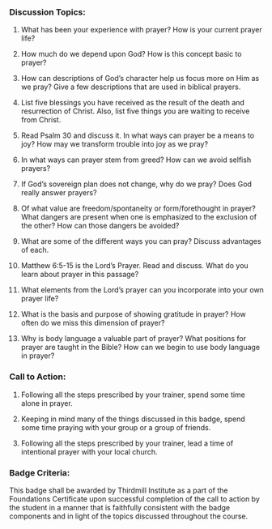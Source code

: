 
### Discussion Topics:

1.	What has been your experience with prayer? How is your current prayer life?

2.	How much do we depend upon God? How is this concept basic to prayer?

3.	How can descriptions of God’s character help us focus more on Him as we pray? Give a few descriptions that are used in biblical prayers.

4.	List five blessings you have received as the result of the death and resurrection of Christ. Also, list five things you are waiting to receive from Christ.

5.	Read Psalm 30 and discuss it. In what ways can prayer be a means to joy? How may we transform trouble into joy as we pray?

6.	In what ways can prayer stem from greed? How can we avoid selfish prayers?

7.	If God’s sovereign plan does not change, why do we pray? Does God really answer prayers?

8.	Of what value are freedom/spontaneity or form/forethought in prayer? What dangers are present when one is emphasized to the exclusion of the other? How can those dangers be avoided?

9.	What are some of the different ways you can pray? Discuss advantages of each.

10.	Matthew 6:5-15 is the Lord’s Prayer. Read and discuss. What do you learn about prayer in this passage?

11.	What elements from the Lord’s prayer can you incorporate into your own prayer life?

12.	What is the basis and purpose of showing gratitude in prayer? How often do we miss this dimension of prayer?

13.	Why is body language a valuable part of prayer? What positions for prayer are taught in the Bible? How can we begin to use body language in prayer?

### Call to Action:

1. Following all the steps prescribed by your trainer, spend some time alone in prayer.

2. Keeping in mind many of the things discussed in this badge, spend some time praying with your group or a group of friends.

3. Following all the steps prescribed by your trainer, lead a time of intentional prayer with your local church.

### Badge Criteria:

This badge shall be awarded by Thirdmill Institute as a part of the Foundations Certificate upon successful completion of the call to action by the student in a manner that is faithfully consistent with the badge components and in light of the topics discussed throughout the course. 
